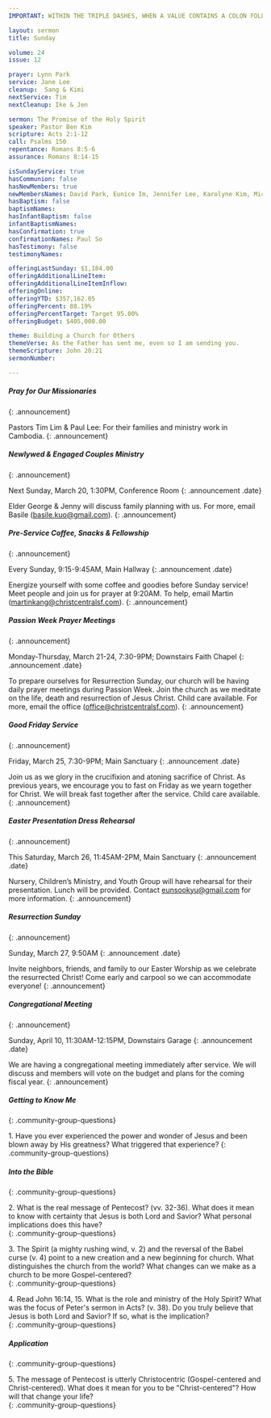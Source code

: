 ```yaml
---
IMPORTANT: WITHIN THE TRIPLE DASHES, WHEN A VALUE CONTAINS A COLON FOLLOWED BY A SPACE, YOU MUST USE &#58; INSTEAD OF THE COLON

layout: sermon
title: Sunday

volume: 24
issue: 12

prayer: Lynn Park
service: Jane Lee
cleanup:  Sang & Kimi
nextService: Tim
nextCleanup: Ike & Jen

sermon: The Promise of the Holy Spirit
speaker: Pastor Ben Kim
scripture: Acts 2:1-12
call: Psalms 150
repentance: Romans 8:5-6
assurance: Romans 8:14-15

isSundayService: true
hasCommunion: false
hasNewMembers: true
newMembersNames: David Park, Eunice Im, Jennifer Lee, Karolyne Kim, Michael Kim, <br/>Paul So, Peter Hwang, Sam Lee, Timothy Lee
hasBaptism: false
baptismNames:
hasInfantBaptism: false
infantBaptismNames:
hasConfirmation: true
confirmationNames: Paul So
hasTestimony: false
testimonyNames:

offeringLastSunday: $1,184.00
offeringAdditionalLineItem:
offeringAdditionalLineItemInflow:
offeringOnline:
offeringYTD: $357,162.05
offeringPercent: 88.19%
offeringPercentTarget: Target 95.00%
offeringBudget: $405,000.00

theme: Building a Church for Others
themeVerse: As the Father has sent me, even so I am sending you.
themeScripture: John 20:21
sermonNumber:

---
```


##### Pray for Our Missionaries
{: .announcement}

Pastors Tim Lim & Paul Lee: For their families and ministry work in Cambodia.
{: .announcement}

##### Newlywed & Engaged Couples Ministry
{: .announcement}

Next Sunday, March 20, 1:30PM, Conference Room
{: .announcement .date}

Elder George & Jenny will discuss family planning with us. For more, email Basile (basile.kuo@gmail.com).
{: .announcement}

##### Pre-Service Coffee, Snacks & Fellowship
{: .announcement}

Every Sunday, 9:15-9:45AM, Main Hallway
{: .announcement .date}

Energize yourself with some coffee and goodies before Sunday service! Meet people and join us for prayer at 9:20AM. To help, email Martin (martinkang@christcentralsf.com).
{: .announcement}

##### Passion Week Prayer Meetings
{: .announcement}

Monday-Thursday, March 21-24, 7:30-9PM; Downstairs Faith Chapel
{: .announcement .date}

To prepare ourselves for Resurrection Sunday, our church will be having daily prayer meetings during Passion Week. Join the church as we meditate on the life, death and resurrection of Jesus Christ. Child care available. For more, email the office (office@christcentralsf.com).
{: .announcement}

##### Good Friday Service
{: .announcement}

Friday, March 25, 7:30-9PM; Main Sanctuary
{: .announcement .date}

Join us as we glory in the crucifixion and atoning sacrifice of Christ. As previous years, we encourage you to fast on Friday as we yearn together for Christ. We will break fast together after the service. Child care available.
{: .announcement}

##### Easter Presentation Dress Rehearsal
{: .announcement}

This Saturday, March 26, 11:45AM-2PM, Main Sanctuary
{: .announcement .date}

Nursery, Children’s Ministry, and Youth Group will have rehearsal for their presentation. Lunch will be provided. Contact eunsookyu@gmail.com for more information.
{: .announcement}

##### Resurrection Sunday
{: .announcement}

Sunday, March 27, 9:50AM
{: .announcement .date}

Invite neighbors, friends, and family to our Easter Worship as we celebrate the resurrected Christ! Come early and carpool so we can accommodate everyone!
{: .announcement}

##### Congregational Meeting
{: .announcement}

Sunday, April 10, 11:30AM-12:15PM, Downstairs Garage
{: .announcement .date}

We are having a congregational meeting immediately after service. We will discuss and members will vote on the budget and plans for the coming fiscal year. 
{: .announcement}

##### Getting to Know Me
{: .community-group-questions}

1\.  Have you ever experienced the power and wonder of Jesus and been blown away by His greatness?  What triggered that experience?
{: .community-group-questions}

##### Into the Bible
{: .community-group-questions}

2\. What is the real message of Pentecost?  (vv. 32-36).  What does it mean to know with certainty that Jesus is both Lord and Savior?  What personal implications does this have?  
{: .community-group-questions}

3\. The Spirit (a mighty rushing wind, v. 2) and the reversal of the Babel curse (v. 4) point to a new creation and a new beginning for church.  What distinguishes the church from the world? What changes can we make as a church to be more Gospel-centered?     
{: .community-group-questions}

4\.  Read John 16:14, 15.  What is the role and ministry of the Holy Spirit?  What was the focus of Peter's sermon in Acts? (v. 38).  Do you truly believe that Jesus is both Lord and Savior?  If so, what is the implication?   
{: .community-group-questions}

##### Application
{: .community-group-questions}

5\.  The message of Pentecost is utterly Christocentric (Gospel-centered and Christ-centered).  What does it mean for you to be "Christ-centered"?  How will that change your life?  
{: .community-group-questions}